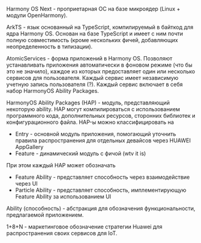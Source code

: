 Harmony OS Next - проприетарная ОС на базе микроядер (Linux + модули OpenHarmony).

ArkTS - язык основанный на TypeScript, компилируемый в байткод для ядра Harmony OS. Основан на базе TypeScript и имеет с ним почти полную совместимость (кроме нескольких фичей, добавляющих неопределенность в типизации).

AtomicServices - форма приложений в Harmony OS. Позволяют устанавливать приложения автоматически в фоновом режиме (что бы это не значило), каждое из которых предоставляет один или несколько сервисов для пользователя. Каждый сервис имеет независимую учетную запись пользователя (?). Каждый сервис включает в себя набор HarmonyOS Ability Packages.

HarmonyOS Ability Packages (HAP) - модуль, представляющий некоторую ability. HAP могут компилироваться с использованием программного кода, дополнительных ресурсов, сторонних библиотек и конфигурационного файла. HAP-ы можно классифицировать на

- Entry - основной модуль приложения, помогающий уточнить правила распространения для отдельных девайсов через HUAWEI AppGallery
- Feature - динамический модуль с фичой (wtv it is)

При этом каждый HAP может обозначать

- Feature Ability - представляет способность через взаимодействие через UI
- Particle Ability - представляет способность, имплементирующую Feature Ability за использованием UI


Ability (способность) - абстракция для обозначения функциональности, предлагаемой приложением.

1+8+N - маркетинговое обозначение стратегии Huawei для распространения своих сервисов для IoT.